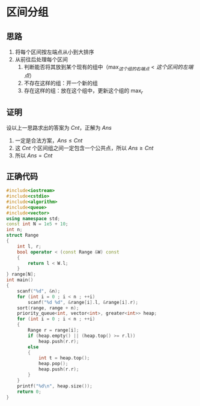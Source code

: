 # 区间分组
## 思路
1. 将每个区间按左端点从小到大排序
2. 从前往后处理每个区间
   1. 判断能否将其放到某个现有的组中（$\max_{这个组的右端点}<{这个区间的左端点}$）
   2. 不存在这样的组：开一个新的组
   3. 存在这样的组：放在这个组中，更新这个组的 $\max_r$
## 证明
设以上一思路求出的答案为 $Cnt$，正解为 $Ans$
1. 一定是合法方案，$Ans \le Cnt$
2. 这 $Cnt$ 个区间组之间一定包含一个公共点，所以 $Ans \ge Cnt$
3. 所以 $Ans = Cnt$
## 正确代码
```cpp
#include<iostream>
#include<cstdio>
#include<algorithm>
#include<queue>
#include<vector>
using namespace std;
const int N = 1e5 + 10;
int n;
struct Range
{
	int l, r;
	bool operator < (const Range &W) const
	{
		return l < W.l;
	}
} range[N];
int main()
{
	scanf("%d", &n);
	for (int i = 0 ; i < n ; ++i)
		scanf("%d %d", &range[i].l, &range[i].r);
	sort(range, range + n);
	priority_queue<int, vector<int>, greater<int>> heap;
	for (int i = 0 ; i < n ; ++i)
	{
		Range r = range[i];
		if (heap.empty() || (heap.top() >= r.l))
			heap.push(r.r);
		else
		{
			int t = heap.top();
			heap.pop();
			heap.push(r.r);
		}
	}
	printf("%d\n", heap.size());
	return 0;
}
```